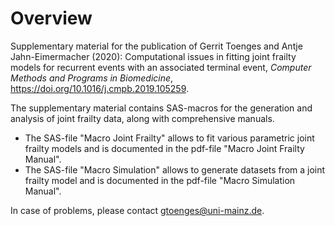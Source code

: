 # Overview

Supplementary material for the publication of Gerrit Toenges and Antje Jahn-Eimermacher (2020): Computational issues in fitting joint frailty models for recurrent events with an associated terminal event, *Computer Methods and Programs in Biomedicine*, https://doi.org/10.1016/j.cmpb.2019.105259. 

The supplementary material contains SAS-macros for the generation and analysis of joint frailty data, along with comprehensive manuals.  

- The SAS-file "Macro Joint Frailty" allows to fit various parametric joint frailty models and is documented in the pdf-file "Macro Joint Frailty Manual".
- The SAS-file "Macro Simulation" allows to generate datasets from a joint frailty model and is documented in the pdf-file "Macro Simulation Manual".

In case of problems, please contact gtoenges@uni-mainz.de.
